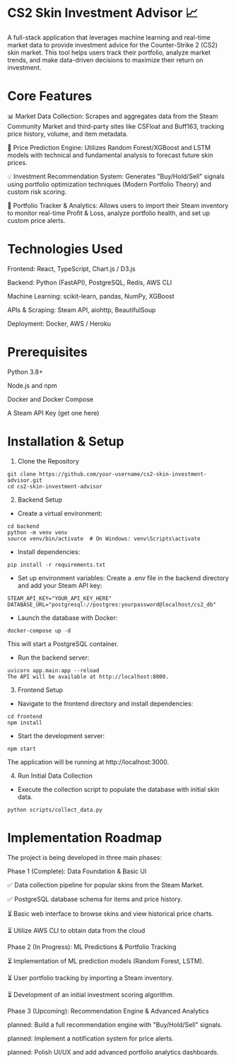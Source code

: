 # CS2 Skin Investment Advisor 📈
A full-stack application that leverages machine learning and real-time market data to provide investment advice for the Counter-Strike 2 (CS2) skin market. This tool helps users track their portfolio, analyze market trends, and make data-driven decisions to maximize their return on investment.

# Core Features
📊 Market Data Collection: Scrapes and aggregates data from the Steam Community Market and third-party sites like CSFloat and Buff163, tracking price history, volume, and item metadata.

🤖 Price Prediction Engine: Utilizes Random Forest/XGBoost and LSTM models with technical and fundamental analysis to forecast future skin prices.

💡 Investment Recommendation System: Generates "Buy/Hold/Sell" signals using portfolio optimization techniques (Modern Portfolio Theory) and custom risk scoring.

💼 Portfolio Tracker & Analytics: Allows users to import their Steam inventory to monitor real-time Profit & Loss, analyze portfolio health, and set up custom price alerts.

# Technologies Used
Frontend: React, TypeScript, Chart.js / D3.js

Backend: Python (FastAPI), PostgreSQL, Redis, AWS CLI

Machine Learning: scikit-learn, pandas, NumPy, XGBoost

APIs & Scraping: Steam API, aiohttp, BeautifulSoup

Deployment: Docker, AWS / Heroku

# Prerequisites
Python 3.8+

Node.js and npm

Docker and Docker Compose

A Steam API Key (get one here)

# Installation & Setup

1. Clone the Repository
```
git clone https://github.com/your-username/cs2-skin-investment-advisor.git
cd cs2-skin-investment-advisor
```
2. Backend Setup
* Create a virtual environment:
```
cd backend
python -m venv venv
source venv/bin/activate  # On Windows: venv\Scripts\activate
```
* Install dependencies:
```
pip install -r requirements.txt
```
* Set up environment variables: Create a .env file in the backend directory and add your Steam API key:
```
STEAM_API_KEY="YOUR_API_KEY_HERE"
DATABASE_URL="postgresql://postgres:yourpassword@localhost/cs2_db"
```
* Launch the database with Docker:
```
docker-compose up -d
```
This will start a PostgreSQL container.
* Run the backend server:
```
uvicorn app.main:app --reload
The API will be available at http://localhost:8000.
```
3. Frontend Setup
* Navigate to the frontend directory and install dependencies:
```
cd frontend
npm install
```
* Start the development server:
```
npm start
```
The application will be running at http://localhost:3000.

4. Run Initial Data Collection
* Execute the collection script to populate the database with initial skin data.
```
python scripts/collect_data.py
```

# Implementation Roadmap

The project is being developed in three main phases:

Phase 1 (Complete): Data Foundation & Basic UI

✅ Data collection pipeline for popular skins from the Steam Market.

✅ PostgreSQL database schema for items and price history.

⏳ Basic web interface to browse skins and view historical price charts.

⏳ Utilize AWS CLI to obtain data from the cloud

Phase 2 (In Progress): ML Predictions & Portfolio Tracking

⏳ Implementation of ML prediction models (Random Forest, LSTM).

⏳ User portfolio tracking by importing a Steam inventory.

⏳ Development of an initial investment scoring algorithm.

Phase 3 (Upcoming): Recommendation Engine & Advanced Analytics

planned: Build a full recommendation engine with "Buy/Hold/Sell" signals.

planned: Implement a notification system for price alerts.

planned: Polish UI/UX and add advanced portfolio analytics dashboards.
